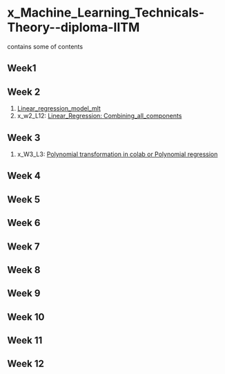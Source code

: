 # x_Machine_Learning_Technicals-Theory--diploma-IITM
contains some of contents 


## Week1


## Week 2
1. [Linear_regression_model_mlt](https://www.kaggle.com/code/shailx/linear-regression-model)
2. x_w2_L12: [Linear_Regression: Combining_all_components](https://www.kaggle.com/shailx/linear-regression-combining-all-components/edit)

## Week 3
1. x_W3_L3: [Polynomial transformation in colab or Polynomial regression](https://www.kaggle.com/shailx/polynomial-regression/edit)







## Week 4


## Week 5


## Week 6


## Week 7


## Week 8


## Week 9


## Week 10


## Week 11


## Week 12
